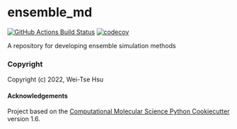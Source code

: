 ensemble_md
==============================
[//]: # (Badges)
[![GitHub Actions Build Status](https://github.com/REPLACE_WITH_OWNER_ACCOUNT/ensemble_md/workflows/CI/badge.svg)](https://github.com/REPLACE_WITH_OWNER_ACCOUNT/ensemble_md/actions?query=workflow%3ACI)
[![codecov](https://codecov.io/gh/REPLACE_WITH_OWNER_ACCOUNT/ensemble_md/branch/master/graph/badge.svg)](https://codecov.io/gh/REPLACE_WITH_OWNER_ACCOUNT/ensemble_md/branch/master)


A repository for developing ensemble simulation methods

### Copyright

Copyright (c) 2022, Wei-Tse Hsu


#### Acknowledgements
 
Project based on the 
[Computational Molecular Science Python Cookiecutter](https://github.com/molssi/cookiecutter-cms) version 1.6.
